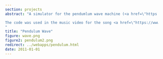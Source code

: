 ```yaml
---
section: projects
abstract: "A simulator for the pendumlum wave machine (<a href=\"https://www.youtube.com/watch?v=yVkdfJ9PkRQ\">youtube video</a>). This beautiful phenomenon is the result of some pretty interesting physics, all of which is explained <a href=\"http://hippomath.blogspot.com/2011/06/pendulum-waves-mathematical-description.html\">here</a>. I've also made a <a href=\"../webapps/pendulumcalc.html\">calculator</a> to calculate the lengths required for your own pendulum wave machine.

The code was used in the music video for the song <a href=\"https://www.nowness.com/story/crystal-fighters-wave\">Wave</a> by the Crystal Fighters. The video used the calculator and simulator above to set up the machines, as well as some extra calculations that I ran on air resistance of the swingers. The real hard work goes to the guys who built the machine and filmed the video though!
"
title: "Pendulum Wave"
figure: wave.png
figure2: pendulum2.png
redirect: ../webapps/pendulum.html
date: 2011-01-01
---
```

